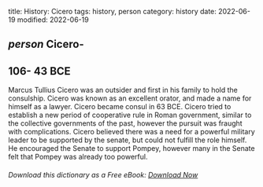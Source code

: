 title: History: Cicero
tags: history, person
category: history
date: 2022-06-19
modified: 2022-06-19

## _person_ Cicero-
 106-
43 BCE
-
Marcus Tullius Cicero was an
outsider and first in his family to hold the consulship. Cicero was
known as an excellent orator, and made a name for himself as a
lawyer. Cicero became consul in 63 BCE.
 Cicero tried to
establish a new period of cooperative rule in Roman government,
similar to the collective governments of the past, however the pursuit
was fraught with complications. Cicero believed there was a need for a
powerful military leader to be supported by the senate, but could not
fulfill the role himself. He encouraged the Senate to support Pompey,
however many in the Senate felt that Pompey was already too powerful.


###### Download *this* dictionary as a Free eBook: [Download Now]({static}static/SerfHistoryDictionary.pdf)

